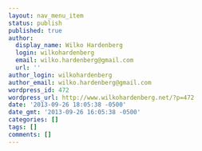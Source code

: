 ```yaml
---
layout: nav_menu_item
status: publish
published: true
author:
  display_name: Wilko Hardenberg
  login: wilkohardenberg
  email: wilko.hardenberg@gmail.com
  url: ''
author_login: wilkohardenberg
author_email: wilko.hardenberg@gmail.com
wordpress_id: 472
wordpress_url: http://www.wilkohardenberg.net/?p=472
date: '2013-09-26 18:05:38 -0500'
date_gmt: '2013-09-26 16:05:38 -0500'
categories: []
tags: []
comments: []
---
```


